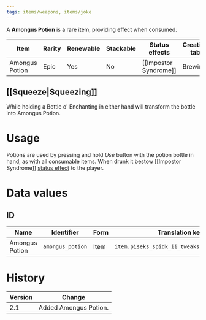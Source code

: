 ```yaml
---
tags: items/weapons, items/joke
---
```


A **Amongus Potion** is a rare item, providing effect when consumed.

| Item           | Rarity | Renewable | Stackable | Status effects        | Creative tab |
| -------------- | ------ | --------- | --------- | --------------------- | ------------ |
| Amongus Potion | Epic   | Yes       | No        | [[Impostor Syndrome]] | Brewing      | 

## [[Squeeze|Squeezing]]

While holding a Bottle o' Enchanting in either hand will transform the bottle into Amongus Potion.

# Usage

Potions are used by pressing and hold _Use_ button with the potion bottle in hand, as with all consumable items. When drunk it bestow [[Impostor Syndrome]] [status effect](https://minecraft.fandom.com/wiki/Status_effect "Status effect") to the player.

# Data values
## ID

| Name           | Identifier       | Form | Translation key                              |
| -------------- | ---------------- | ---- | -------------------------------------------- |
| Amongus Potion | `amongus_potion` | Item | `item.piseks_spidk_ii_tweaks.amongus_potion` | 

# History

| Version | Change                |
| ------- | --------------------- |
| 2.1     | Added Amongus Potion. | 